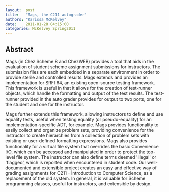 ```yaml
--- 
layout:  post 
title:   "Mags, the C211 autograder"
authors: "Karissa McKelvey" 
date:    2011-01-28 04:15:00 
categories: McKelvey Spring2011
--- 
```

## Abstract

Mags (in Chez Scheme 8 and ChezWEB) provides a tool that aids in the
evaluation of student scheme assignment submissions for instructors.
The submission files are each embedded in a separate environment in
order to provide sterile and controlled results. Mags extends and
provides an implementation for SRFI 64, an existing open-source
testing framework. This framework is useful in that it allows for the
creation of test-runner objects, which handle the formatting and
output of the test results. The test-runner provided in the auto
grader provides for output to two ports, one for the student and one
for the instructor.

Mags further extends this framework, allowing instructors to define
and use equality tests, useful when testing equality (or
pseudo-equality) for an implementation-specific ADT, for example. Mags
provides functionality to easily collect and organize problem sets,
providing convenience for the instructor to create hierarchies from a
collection of problem sets with existing or user-defined formatting
expressions. Mags also provides functionality for a virtual file
system that overrides the basic Convenience I/O, which can be accessed
and manipulated in order to protect the top-level file system. The
instructor can also define terms deemed 'illegal' or 'flagged', which
is reported when encountered in student code. Our well-documented and
extensible project creates an easy and effective way of grading
assignments for C211 - Introduction to Computer Science, as a
replacement of the old system. In general, it is valuable for Scheme
programming classes, useful for instructors, and extensible by design.

